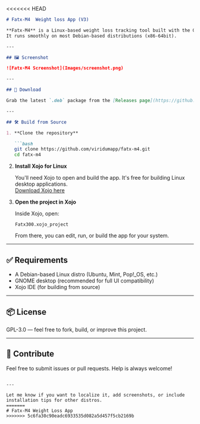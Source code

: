 <<<<<<< HEAD

```markdown
# Fatx-M4  Weight loss App (V3)

**Fatx-M4** is a Linux-based weight loss tracking tool built with the GNOME desktop in mind.  
It runs smoothly on most Debian-based distributions (x86-64bit).

---

## 🖼️ Screenshot

![Fatx-M4 Screenshot](Images/screenshot.png)

---

## 🔽 Download

Grab the latest `.deb` package from the [Releases page](https://github.com/viridumapp/fatx-m4/releases) for easy installation.

---

## 🛠️ Build from Source

1. **Clone the repository**

   ```bash
   git clone https://github.com/viridumapp/fatx-m4.git
   cd fatx-m4
   ```

2. **Install Xojo for Linux**

   You'll need Xojo to open and build the app. It's free for building Linux desktop applications.  
   [Download Xojo here](https://xojo.com/download/)

3. **Open the project in Xojo**

   Inside Xojo, open:

   ```
   Fatx300.xojo_project
   ```

   From there, you can edit, run, or build the app for your system.

---

## ✅ Requirements

- A Debian-based Linux distro (Ubuntu, Mint, Pop!_OS, etc.)
- GNOME desktop (recommended for full UI compatibility)
- Xojo IDE (for building from source)

---

## 📦 License

 GPL-3.0 — feel free to fork, build, or improve this project.

---

## 🙌 Contribute

Feel free to submit issues or pull requests. Help is always welcome!
```

---

Let me know if you want to localize it, add screenshots, or include installation tips for other distros.
=======
# Fatx-M4 Weight Loss App
>>>>>>> 5c6fa30c90eadc6933535d082a5d457f5cb2169b
